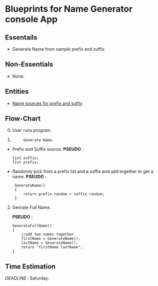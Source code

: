 # Blueprints for Name Generator console App

## Essentails

-    Generate Name from sample prefix and suffix

## Non-Essentials

-    None.

## Entities

-    [Name sources for prefix and suffix](https://www.angelfire.com/rpg2/vortexshadow/names.html)

## Flow-Chart

0.   User runs program.
1.          Generate Name.

-    Prefix and Suffix source.
     **PSEUDO** :
     ```
     list suffix;
     list prefix;
     ```
-    Randomly pick from a prefix list and a suffix and add together to get a name.
     **PSEUDO** :
     ```
      GenerateName()
      {
          return prefix.random + suffix.random;
      }
     ```

2.   Genrate Full Name.

     **PSEUDO** :

     ```
     GenerateFullName()
     {
         //add two names together
         firstName = GenerateName();
         lastName = GenerateName();
         return "firstName lastName".
     }
     ```

## Time Estimation

_DEADLINE_ : Saturday.
